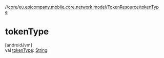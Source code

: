 //[core](../../../index.md)/[eu.epicompany.mobile.core.network.model](../index.md)/[TokenResource](index.md)/[tokenType](token-type.md)

# tokenType

[androidJvm]\
val [tokenType](token-type.md): [String](https://kotlinlang.org/api/latest/jvm/stdlib/kotlin/-string/index.html)
